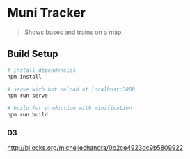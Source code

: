 # Muni Tracker
> Shows buses and trains on a map.

## Build Setup

``` bash
# install dependencies
npm install

# serve with hot reload at localhost:3000
npm run serve

# build for production with minification
npm run build
```

### D3

http://bl.ocks.org/michellechandra/0b2ce4923dc9b5809922

